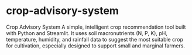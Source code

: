 # crop-advisory-system
Crop Advisory System A simple, intelligent crop recommendation tool built with Python and Streamlit. It uses soil macronutrients (N, P, K), pH, temperature, humidity, and rainfall data to suggest the most suitable crop for cultivation, especially designed to support small and marginal farmers.
